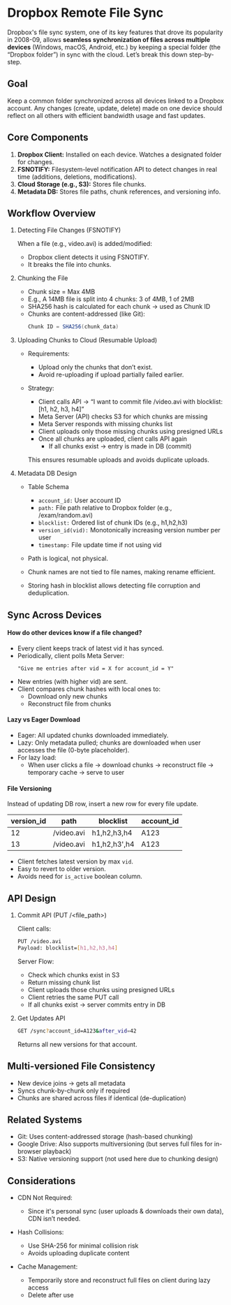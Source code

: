 # Dropbox Remote File Sync

Dropbox's file sync system, one of its key features that drove its popularity in 2008-09, allows **seamless synchronization of files across multiple devices** (Windows, macOS, Android, etc.) by keeping a special folder (the “Dropbox folder”) in sync with the cloud. Let’s break this down step-by-step.

## Goal

Keep a common folder synchronized across all devices linked to a Dropbox account. Any changes (create, update, delete) made on one device should reflect on all others with efficient bandwidth usage and fast updates.

## Core Components

1. **Dropbox Client:** Installed on each device. Watches a designated folder for changes.
2. **FSNOTIFY:** Filesystem-level notification API to detect changes in real time (additions, deletions, modifications).
3. **Cloud Storage (e.g., S3):** Stores file chunks.
4. **Metadata DB:** Stores file paths, chunk references, and versioning info.

## Workflow Overview

1. Detecting File Changes (FSNOTIFY)

    When a file (e.g., video.avi) is added/modified:
    - Dropbox client detects it using FSNOTIFY.
    - It breaks the file into chunks.

2. Chunking the File

    - Chunk size = Max 4MB
    - E.g., A 14MB file is split into 4 chunks: 3 of 4MB, 1 of 2MB
    - SHA256 hash is calculated for each chunk → used as Chunk ID
    - Chunks are content-addressed (like Git):
        ```java
        Chunk ID = SHA256(chunk_data)
        ```

3. Uploading Chunks to Cloud (Resumable Upload)

    - Requirements:
        - Upload only the chunks that don’t exist.
        - Avoid re-uploading if upload partially failed earlier.
    
    - Strategy:
        - Client calls API → “I want to commit file /video.avi with blocklist: [h1, h2, h3, h4]”
        - Meta Server (API) checks S3 for which chunks are missing
        - Meta Server responds with missing chunks list
        - Client uploads only those missing chunks using presigned URLs
        - Once all chunks are uploaded, client calls API again
            - If all chunks exist → entry is made in DB (commit)
    
        This ensures resumable uploads and avoids duplicate uploads.

4. Metadata DB Design

    - Table Schema
        - `account_id:` User account ID
        - `path:` File path relative to Dropbox folder (e.g., /exam/random.avi)
        - `blocklist:` Ordered list of chunk IDs (e.g., h1,h2,h3)
        - `version_id(vid):` Monotonically increasing version number per user
        - `timestamp:` File update time if not using vid

    - Path is logical, not physical.
    - Chunk names are not tied to file names, making rename efficient.
    - Storing hash in blocklist allows detecting file corruption and deduplication.

## Sync Across Devices

#### How do other devices know if a file changed?

- Every client keeps track of latest vid it has synced.
- Periodically, client polls Meta Server:
    ```arduino
    "Give me entries after vid = X for account_id = Y"
    ```
- New entries (with higher vid) are sent.
- Client compares chunk hashes with local ones to:
    - Download only new chunks
    - Reconstruct file from chunks

####  Lazy vs Eager Download
- Eager: All updated chunks downloaded immediately.
- Lazy: Only metadata pulled; chunks are downloaded when user accesses the file (0-byte placeholder). 
- For lazy load:
    - When user clicks a file → download chunks → reconstruct file → temporary cache → serve to user

####  File Versioning

Instead of updating DB row, insert a new row for every file update.

| version_id |	path	| blocklist	| account_id |
|---|---|---|---|
| 12	| /video.avi |	h1,h2,h3,h4	| A123 |
| 13 |	/video.avi |	h1,h2,h3',h4 |	A123 |

- Client fetches latest version by max `vid`.
- Easy to revert to older version.
- Avoids need for `is_active` boolean column.

## API Design

1. Commit API (PUT /<file_path>)

    Client calls:

    ```bash
    PUT /video.avi
    Payload: blocklist=[h1,h2,h3,h4]
    ```

    Server Flow:
    - Check which chunks exist in S3
    - Return missing chunk list
    - Client uploads those chunks using presigned URLs
    - Client retries the same PUT call
    - If all chunks exist → server commits entry in DB

2. Get Updates API
    ```bash
    GET /sync?account_id=A123&after_vid=42
    ```
    Returns all new versions for that account.

## Multi-versioned File Consistency
- New device joins → gets all metadata
- Syncs chunk-by-chunk only if required
- Chunks are shared across files if identical (de-duplication)

## Related Systems
- Git: Uses content-addressed storage (hash-based chunking)
- Google Drive: Also supports multiversioning (but serves full files for in-browser playback)
- S3: Native versioning support (not used here due to chunking design)

##  Considerations
- CDN Not Required:
    - Since it's personal sync (user uploads & downloads their own data), CDN isn’t needed.

- Hash Collisions:
    - Use SHA-256 for minimal collision risk
    - Avoids uploading duplicate content

- Cache Management:
    - Temporarily store and reconstruct full files on client during lazy access
    - Delete after use
